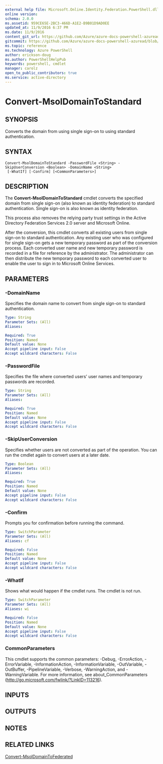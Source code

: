 ```yaml
---
external help file: Microsoft.Online.Identity.Federation.PowerShell.dll-Help.xml
online version:
schema: 2.0.0
ms.assetid: 959CE65E-2BC3-466D-A1E2-B9B01D9AD0EE
updated_at: 11/9/2016 6:37 PM
ms.date: 11/9/2016
content_git_url: https://github.com/Azure/azure-docs-powershell-azuread/blob/master/Azure%20AD%20Cmdlets/MSOnline/v1/Convert-MsolDomainToStandard.md
gitcommit: https://github.com/Azure/azure-docs-powershell-azuread/blob/7986fb4880d0ee292c289166871e4b25df1ad4b8/Azure%20AD%20Cmdlets/MSOnline/v1/Convert-MsolDomainToStandard.md
ms.topic: reference
ms.technology: Azure PowerShell
author: erickson-doug
ms.author: PowerShellHelpPub
keywords: powershell, cmdlet
manager: carolz
open_to_public_contributors: true
ms.service: active-directory
---
```


# Convert-MsolDomainToStandard

## SYNOPSIS
Converts the domain from using single sign-on to using standard authentication.

## SYNTAX

```
Convert-MsolDomainToStandard -PasswordFile <String> -SkipUserConversion <Boolean> -DomainName <String>
 [-WhatIf] [-Confirm] [<CommonParameters>]
```

## DESCRIPTION
The **Convert-MsolDomainToStandard** cmdlet converts the specified domain from single sign-on (also known as identity federation) to standard authentication.
Single sign-on is also known as identity federation.

This process also removes the relying party trust settings in the Active Directory Federation Services 2.0 server and Microsoft Online.

After the conversion, this cmdlet converts all existing users from single sign-on to standard authentication.
Any existing user who was configured for single sign-on gets a new temporary password as part of the conversion process.
Each converted user name and new temporary password is recorded in a file for reference by the administrator.
The administrator can then distribute the new temporary password to each converted user to enable the user to sign in to Microsoft Online Services.

## PARAMETERS

### -DomainName
Specifies the domain name to convert from single sign-on to standard authentication.

```yaml
Type: String
Parameter Sets: (All)
Aliases:

Required: True
Position: Named
Default value: None
Accept pipeline input: False
Accept wildcard characters: False
```

### -PasswordFile
Specifies the file where converted users' user names and temporary passwords are recorded.

```yaml
Type: String
Parameter Sets: (All)
Aliases:

Required: True
Position: Named
Default value: None
Accept pipeline input: False
Accept wildcard characters: False
```

### -SkipUserConversion
Specifies whether users are not converted as part of the operation.
You can run the cmdlet again to convert users at a later date.

```yaml
Type: Boolean
Parameter Sets: (All)
Aliases:

Required: True
Position: Named
Default value: None
Accept pipeline input: False
Accept wildcard characters: False
```

### -Confirm
Prompts you for confirmation before running the command.

```yaml
Type: SwitchParameter
Parameter Sets: (All)
Aliases: cf

Required: False
Position: Named
Default value: None
Accept pipeline input: False
Accept wildcard characters: False
```

### -WhatIf
Shows what would happen if the cmdlet runs.
The cmdlet is not run.

```yaml
Type: SwitchParameter
Parameter Sets: (All)
Aliases: wi

Required: False
Position: Named
Default value: None
Accept pipeline input: False
Accept wildcard characters: False
```

### CommonParameters
This cmdlet supports the common parameters: -Debug, -ErrorAction, -ErrorVariable, -InformationAction, -InformationVariable, -OutVariable, -OutBuffer, -PipelineVariable, -Verbose, -WarningAction, and -WarningVariable. For more information, see about_CommonParameters (http://go.microsoft.com/fwlink/?LinkID=113216).

## INPUTS

## OUTPUTS

## NOTES

## RELATED LINKS
[Convert-MsolDomainToFederated](xref:MSOnline/v1/Convert-MsolDomainToFederated.md)
